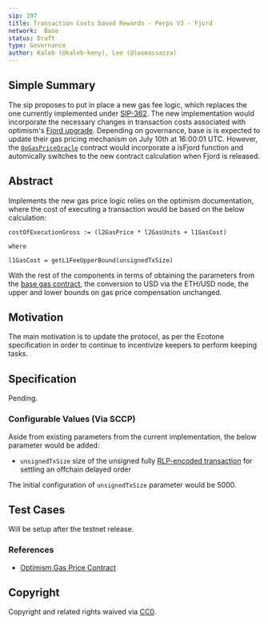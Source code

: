 ```yaml
---
sip: 397
title: Transaction Costs based Rewards - Perps V3 - Fjord
network:  Base
status: Draft
type: Governance
author: Kaleb (@kaleb-keny), Leo (@leomassazza)
---
```


## Simple Summary

The sip proposes to put in place a new gas fee logic, which replaces the one currently implemented under [SIP-362](https://sips.synthetix.io/sips/sip-362/). The new implementation would incorporate the necessary changes in transaction costs associated with optimism's [Fjord upgrade](https://docs.optimism.io/builders/notices/fjord-changes). Depending on governance, base is  is expected to update their gas pricing mechanism on July 10th at 16:00:01 UTC. However, the [`OpGasPriceOracle`](https://github.com/Synthetixio/synthetix-v3/blob/main/auxiliary/OpGasPriceOracle/contracts/OpGasPriceOracle.sol) contract would incorporate a isFjord function and automically switches to the new contract calculation when Fjord is released.

## Abstract

<!--A short (~200 word) description of the proposed change, the abstract should clearly describe the proposed change. This is what *will* be done if the SIP is implemented, not *why* it should be done or *how* it will be done. If the SIP proposes deploying a new contract, write, "we propose to deploy a new contract that will do x".-->

Implements the new gas price logic relies on the optimism documentation, where the cost of executing a transaction would be based on the below calculation:

```
costOfExecutionGross := (l2GasPrice * l2GasUnits + l1GasCost)

where

l1GasCost = getL1FeeUpperBound(unsignedTxSize)

```
With the rest of the components in terms of obtaining the parameters from the [base gas contract](https://basescan.org/address/0x420000000000000000000000000000000000000F), the conversion to USD via the ETH/USD node, the upper and lower bounds on gas price compensation unchanged.

## Motivation

The main motivation is to update the protocol, as per the Ecotone specification in order to continue to incentivize keepers to perform keeping tasks.

## Specification

Pending.

### Configurable Values (Via SCCP)

Aside from existing parameters from the current implementation, the below parameter would be added:
- `unsignedTxSize`  size of the unsigned fully [RLP-encoded transaction](https://sepolia-optimism.etherscan.io/getRawTx?tx=0x6b614d3dd27c66b98f83055108509a8fcdaf9cc2924878345cb49ac3d91e338b) for settling an offchain delayed order

The initial configuration of `unsignedTxSize` parameter would be 5000.

## Test Cases

Will be setup after the testnet release.

### References
- [Optimism Gas Price Contract](https://vscode.blockscan.com/optimism-testnet/0xa919894851548179a0750865e7974da599c0fac7)


## Copyright

Copyright and related rights waived via [CC0](https://creativecommons.org/publicdomain/zero/1.0/).
